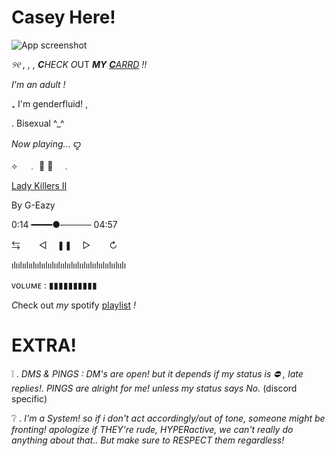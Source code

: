 # Casey Here!

![App screenshot](https://64.media.tumblr.com/f024faf0d3ac448abd9968670d35eee1/3e44826761094ed6-94/s2048x3072/bc61fb75d9cb2814e81f1bbd4689624a69c7cea5.jpg)

*୨୧ , , ,*  ***C****HECK* *O*UT ***MY*** [***C****ARRD*](https://cag3dteddy-bear.carrd.co/) *!!* 

*I'm an adult* *!*

₊   I'm genderfluid!  ,  

  .  Bisexual ^_^


*Now playing...*      ꨄ

 ⟡ㅤ  ﹒ 🍙 
🌸 ⠀﹒

[Lady Killers II](https://open.spotify.com/track/068AyhyvE67qMRsMXLqAnd)

By G-Eazy

0:14 ━━━━●───── 04:57

⇆ㅤ ㅤ◁ㅤ ❚❚ ㅤ▷ ㅤㅤ↻﻿
            
 ılıılıılıılıılıılıılıılıılıılıılıılıılıılıılıılıılıılı

ᴠᴏʟᴜᴍᴇ : ▮▮▮▮▮▮▮▮▮▮  

*C*heck out *my* spotify [playlist](https://open.spotify.com/playlist/7gVX24JvQZCiiRDbz4Fkp0) *!*

# EXTRA!
❕   . *DMS & PINGS : DM's are open! but it depends if my status is ⛔ , late replies!. PINGS are alright for me! unless my status says No.* (discord specific)

❔   . *I'm a System! so if i don't act accordingly/out of tone, someone might be fronting! apologize if THEY're rude, HYPERactive, we can't really do anything about that.. But make sure to RESPECT them regardless!*
